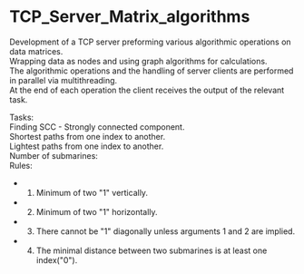 # TCP_Server_Matrix_algorithms

Development of a TCP server preforming various algorithmic operations on data matrices.  
Wrapping data as nodes and using graph algorithms for calculations.  
The algorithmic operations and the handling of server clients are performed in parallel via multithreading.  
At the end of each operation the client receives the output of the relevant task.  

Tasks:  
Finding SCC - Strongly connected component.  
Shortest paths from one index to another.  
Lightest paths from one index to another.  
Number of submarines:  
Rules:  
 * 1. Minimum of two "1" vertically.  
 * 2. Minimum of two "1" horizontally.  
 * 3. There cannot be "1" diagonally unless arguments 1 and 2 are implied.  
 * 4. The minimal distance between two submarines is at least one index("0").  
